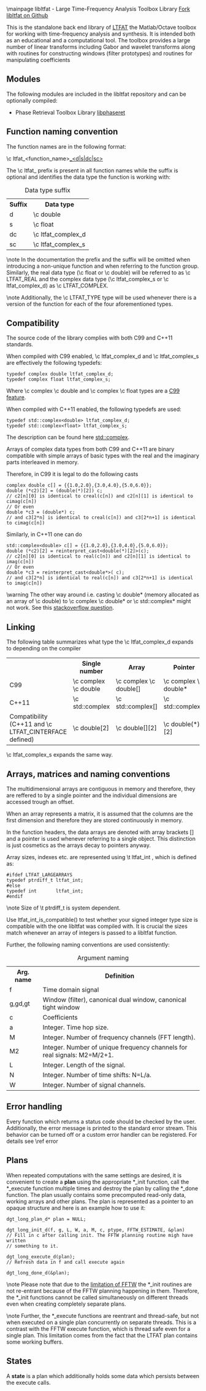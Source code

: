 \mainpage libltfat - Large Time-Frequency Analysis Toolbox Library 
[Fork libltfat on Github](https://github.com/ltfat/libltfat)

This is the standalone back end library of
 [LTFAT](http://ltfat.github.io/) the Matlab/Octave 
toolbox for working with time-frequency analysis and synthesis. It is intended
both as an educational and a computational tool. The toolbox provides a large
number of linear transforms including Gabor and wavelet transforms along with 
routines for constructing windows (filter prototypes) and routines for 
manipulating coefficients

Modules
-------

The following modules are included in the libltfat repository and can be optionally
compiled:

* Phase Retrieval Toolbox Library [libphaseret](http://ltfat.github.io/libphaseret/)

Function naming convention
--------------------------

The function names are in the following format:

\c ltfat_<function_name>[_<d|s|dc|sc>](<parameters>)

The \c ltfat_ prefix is present in all function names while the suffix
is optional and identifies the data type the function is working with:

<table>
<caption id="multi_row">Data type suffix</caption>
<tr><th>Suffix</th><th>Data type</th></tr>
<tr><td>d</td><td>\c double</td></tr>
<tr><td>s</td><td>\c float</td></tr>
<tr><td>dc</td><td>\c ltfat_complex_d</td></tr>
<tr><td>sc</td><td>\c ltfat_complex_s</td></tr>
</table>

\note In the documentation the prefix and the suffix will be omitted when
introducing a non-unique function and when referring to the function group.
Similarly, the real data type (\c float or \c double) will be referred to as
\c LTFAT_REAL and the complex data type (\c ltfat_complex_s or \c ltfat_complex_d)
 as \c LTFAT_COMPLEX.

\note Additionally, the \c LTFAT_TYPE type will be used whenever there is a version of the
function for each of the four aforementioned types.

Compatibility
-------------

The source code of the library complies with both C99 and C++11 standards.

When compiled with C99 enabled, \c ltfat_complex_d and \c ltfat_complex_s
are effectively the following typedefs:

~~~~~~~~~~~~~~~{.c}
typedef complex double ltfat_complex_d;
typedef complex float ltfat_complex_s;
~~~~~~~~~~~~~~~
Where \c complex \c double and \c complex \c float types 
are a [C99 feature](http://en.cppreference.com/w/c/numeric/complex).

When compiled with C++11 enabled, the following typedefs are used:
~~~~~~~~~~~~~~~{.cpp}
typedef std::complex<double> ltfat_complex_d;
typedef std::complex<float> ltfat_complex_s;
~~~~~~~~~~~~~~~
The description can be found here [std::complex](http://en.cppreference.com/w/cpp/numeric/complex).

Arrays of complex data types from both C99 and C++11 are binary 
compatible with simple arrays of basic types with the real and the imaginary parts interleaved in memory.

Therefore, in C99 it is legal to do the following casts
~~~~~~~~~~~~~~~{.cpp}
complex double c[] = {{1.0,2.0},{3.0,4.0},{5.0,6.0}};
double (*c2)[2] = (double(*)[2]) c;
// c2[n][0] is identical to creal(c[n]) and c2[n][1] is identical to cimag(c[n])
// Or even
double *c3 = (double*) c;
// and c3[2*n] is identical to creal(c[n]) and c3[2*n+1] is identical to cimag(c[n])
~~~~~~~~~~~~~~~

Similarly, in C++11 one can do
~~~~~~~~~~~~~~~{.cpp}
std::complex<double> c[] = {{1.0,2.0},{3.0,4.0},{5.0,6.0}};
double (*c2)[2] = reinterpret_cast<double(*)[2]>(c);
// c2[n][0] is identical to real(c[n]) and c2[n][1] is identical to imag(c[n])
// Or even
double *c3 = reinterpret_cast<double*>( c);
// and c3[2*n] is identical to real(c[n]) and c3[2*n+1] is identical to imag(c[n])
~~~~~~~~~~~~~~~

\warning The other way around i.e. casting \c double* (memory allocated as an array of \c
double) to  \c complex \c double* or
\c std::complex<double>* might not work. See this 
[stackoverflow question](http://stackoverflow.com/questions/23198943/is-it-legal-to-cast-float-to-stdcomplexfloat).

Linking
-------

The following table summarizes what type the \c ltfat_complex_d expands to depending 
on the compiler
<table>
<tr><th></th><th>Single number</th><th>Array</th><th>Pointer</th></tr>
<tr><td>C99</td><td>\c complex \c double</td><td>\c complex \c double[]</td><td>\c complex \c double*</td></tr>
<tr><td>C++11</td><td>\c std::complex<double></td><td>\c std::complex<double>[]</td><td>\c std::complex<double>*</td></tr>
<tr><td>Compatibility (C++11 and \c LTFAT_CINTERFACE defined)</td><td>\c double[2]</td><td>\c double[][2]</td><td>\c double(*)[2]</td></tr>
</table>
\c ltfat_complex_s expands the same way.

Arrays, matrices and naming conventions
---------------------------------------

The multidimensional arrays are contiguous in memory and therefore, they
are reffered to by a single pointer and the individual dimensions are
accessed trough an offset.

When an array represents a matrix, it is assumed that the columns are the
first dimension and therefore they are stored continuously in memory.

In the function headers, the data arrays are denoted with array brackets []
and a pointer is used whenever referring to a single object. This distinction
is just cosmetics as the arrays decay to pointers anyway.

Array sizes, indexes etc. are represented using \t ltfat_int , which is defined as:
~~~~~~~~~~~~~~~{.c}
#ifdef LTFAT_LARGEARRAYS
typedef ptrdiff_t ltfat_int;
#else
typedef int       ltfat_int;
#endif 
~~~~~~~~~~~~~~~
\note Size of \t ptrdiff_t is system dependent.

Use ltfat_int_is_compatible() to test whether your signed integer type size is
compatible with the one libltfat was compiled with. It is crucial the sizes
match whenever an array of integers is passed to a libltfat function.

Further, the following naming conventions are used consistently:
<table>
<caption id="multi_row">Argument naming</caption>
<tr><th>Arg. name</th><th>Definition</th></tr>
<tr><td>f</td><td>Time domain signal</td></tr>
<tr><td>g,gd,gt</td><td>Window (filter), canonical dual window, canonical tight window </td></tr>
<tr><td>c</td><td>Coefficients</td></tr>
<tr><td>a</td><td>Integer. Time hop size.</td></tr>
<tr><td>M</td><td>Integer. Number of frequency channels (FFT length).</td></tr>
<tr><td>M2</td><td>Integer. Number of unique frequency channels for real signals:
M2=M/2+1.</td></tr>
<tr><td>L</td><td>Integer. Length of the signal. </td></tr>
<tr><td>N</td><td>Integer. Number of time shifts: N=L/a.</td></tr>
<tr><td>W</td><td>Integer. Number of signal channels.</td></tr>
</table>


Error handling
--------------

Every function which returns a status code should be checked by the user.
Additionally, the error message is printed to the standard error stream.
This behavior can be turned off or a custom error handler can be registered.
For details see \ref error

Plans
-----

When repeated computations with the same settings are desired, it is
convenient to create a __plan__ using the appropriate *_init function,
call the *_execute function multiple times and destroy the plan by
calling the *_done function.
The plan usually contains some precomputed read-only data,
working arrays and other plans.
The plan is represented as a pointer to an opaque structure and here
is an example how to use it: 
~~~~~~~~~~~~~~~{.c}
dgt_long_plan_d* plan = NULL;

dgt_long_init_d(f, g, L, W, a, M, c, ptype, FFTW_ESTIMATE, &plan)
// Fill in c after calling init. The FFTW planning routine migh have written 
// something to it.

dgt_long_execute_d(plan);
// Refresh data in f and call execute again  

dgt_long_done_d(&plan);
~~~~~~~~~~~~~~~

\note Please note that due to the
<a href="https://github.com/FFTW/fftw3/issues/16">limitation of FFTW</a>
the *_init routines are not re-entrant because of the FFTW planning happening in them.
Therefore, the *_init functions cannot be called simultaneously on different threads even 
when creating completely separate plans.

\note Further, the *_execute functions are reentrant and thread-safe, but not when executed 
on a single plan concurrently on separate threads. This is a contrast with the FFTW
execute function, which is thread safe even for a single plan. 
This limitation comes from the fact that the LTFAT plan contains some working buffers.

States
------

A __state__ is a plan which additionally holds some data which persists
between the execute calls.


